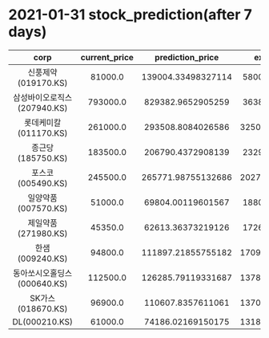 # 2021-01-31 stock_prediction(after 7 days)

|   corp   |   current_price   |   prediction_price   |   expected_profit   |
|:--------:|:-----------------:|:--------------------:|:-------------------:|
|신풍제약(019170.KS)|81000.0|139004.33498327114|58004.33498327114|
|삼성바이오로직스(207940.KS)|793000.0|829382.9652905259|36382.96529052593|
|롯데케미칼(011170.KS)|261000.0|293508.8084026586|32508.808402658615|
|종근당(185750.KS)|183500.0|206790.4372908139|23290.43729081389|
|포스코(005490.KS)|245500.0|265771.98755132686|20271.987551326863|
|일양약품(007570.KS)|51000.0|69804.00119601567|18804.00119601567|
|제일약품(271980.KS)|45350.0|62613.36373219126|17263.36373219126|
|한샘(009240.KS)|94800.0|111897.21855755182|17097.218557551823|
|동아쏘시오홀딩스(000640.KS)|112500.0|126285.79119331687|13785.791193316865|
|SK가스(018670.KS)|96900.0|110607.8357611061|13707.835761106093|
|DL(000210.KS)|61000.0|74186.02169150175|13186.021691501752|
